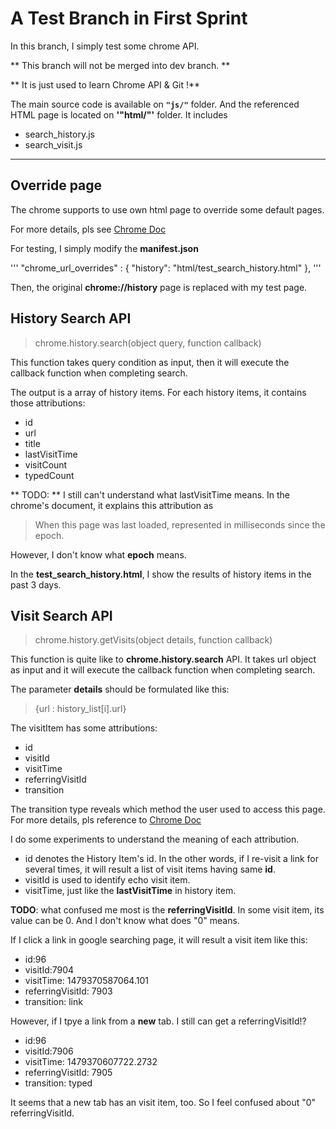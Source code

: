 # A Test Branch in First Sprint

In this branch, I simply test some chrome API.

** This branch will not be merged into dev branch. **

** It is just used to learn Chrome API & Git !**

The main source code is available on **`"js/"`** folder. And the referenced
HTML page is located on **'"html/"'** folder. It includes 

- search_history.js
- search_visit.js

------

## Override page

The chrome supports to use own html page to override some default pages.

For more details, pls see [Chrome Doc](https://developer.chrome.com/extensions/override)

For testing, I simply modify the **manifest.json** 

'''
  "chrome_url_overrides" : {
    "history": "html/test_search_history.html"
  },
'''

Then, the original **chrome://history** page is replaced with my 
test page.

## History Search API

> chrome.history.search(object query, function callback)

This function takes query condition as input, then it will execute the
callback function when completing search.

The output is a array of history items. For each history items, it
contains those attributions:

- id 
- url
- title
- lastVisitTime
- visitCount
- typedCount

** TODO: ** I still can't understand what lastVisitTime means. In the chrome's
document, it explains this attribution as 
>  When this page was last loaded, represented in milliseconds since the epoch.

However, I don't know what **epoch** means.

In the **test_search_history.html**, I show the results of history items in the
past 3 days.

## Visit Search API

> chrome.history.getVisits(object details, function callback)

This function is quite like to **chrome.history.search** API. It takes 
url object as input and it will execute the callback function when completing search.

The parameter **details** should be formulated like this:

> {url : history_list[i].url}

The visitItem has some attributions:

- id
- visitId
- visitTime
- referringVisitId
- transition

The transition type reveals which method the user used to access this page.
For more details, pls reference to [Chrome Doc](https://developer.chrome.com/extensions/history#type-TransitionType)

I do some experiments to understand the meaning of each attribution.

- id denotes the History Item's id. In the other words, if I re-visit a link
for several times, it will result a list of visit items having same **id**.
- visitId is used to identify echo visit item.
- visitTime, just like the **lastVisitTime** in history item.

**TODO**: what confused me most is the **referringVisitId**. In some visit item,
its value can be 0. And I don't know what does "0" means.

If I click a link in google searching page, it will result a visit item like this:

- id:96
- visitId:7904 
- visitTime: 1479370587064.101
- referringVisitId: 7903
- transition: link

However, if I tpye a link from a **new** tab. I still can get a referringVisitId!?

- id:96
- visitId:7906
- visitTime: 1479370607722.2732
- referringVisitId: 7905
- transition: typed

It seems that a new tab has an visit item, too. So I feel confused about "0" referringVisitId.

